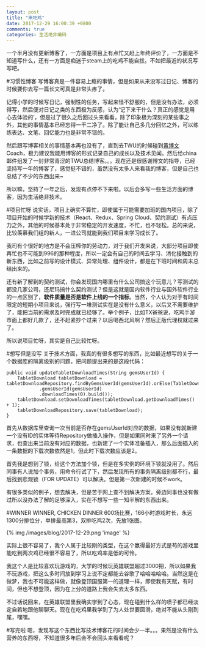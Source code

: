 ```yaml
---
layout: post
title: "来吃鸡"
date: 2017-12-29 16:00:39 +0800
comments: true
categories: 生活绝非编码
---
```

一个半月没有更新博客了，一方面是项目上有点忙又赶上年终评价了，一方面是不知道写什么，还有一方面是痴迷于steam上的吃鸡不能自拔。不如把最近的状况写写吧。

<!-- more -->

#习惯性博客
写博客真是一件容易上瘾的事情，但是如果从来没写过日记、博客的时候要你去写一篇长文可真是非常头疼了。

记得小学的时候写日记，强制性的任务，写起来怪不舒服的，但是没有办法，必须得写，然后便对日记之类的东西极为反感，认为‘记下来干什么？真正的感觉是用心去体验的’，但是过了很久之后回过头来看看，除了印象极为深刻的某些事之外，其他的事情基本已经忘得一干二净了。除了能让自己多几分回忆之外，可以练练表达、文笔、回忆能力也是非常不错的。

然后跟写博客相关的事情基本再也没有了，直到去TWU的时候碰到[黄博文](http://www.huangbowen.net/)Coach，极力建议我能用博客的形式记录自己的成长以及技术见闻。然后给china邮件组发了一封非常青涩的TWU总结博客。。。现在还是很感谢博文的指导，已经坚持写一年的博客了，感觉挺不错的，虽然没有太多人来看我的博客，但是自己也总结了不少的东西出来~

所以嘛，坚持了一年之后，发现有点停不下来啦。以后会多写一些生活方面的博客，因为生活绝非技术。

#项目忙呀
说实话，项目上确实不算忙，即使属于可能需要加班的国内项目，除了项目开始的时候学新的技术（React、Redux、Spring Cloud、契约测试）有点压力之外，其他的时候基本处于非常稳定的开发速度，不忙，也不轻松。总的来说，比较羡慕我们组的新人，一进公司就能到我们项目来学习成长了。

我司有个很好的地方是不会压榨你的劳动力，对于我们开发来说，大部分项目即使再忙也不可能到996的那种程度，所以一定会有自己的时间去学习、消化接触到的新东西，比如之前写的设计模式、异常处理、组件设计，都是在下班时间和周末总结出来的。

还有新了解到的契约测试，你会发现国内哪里有什么公司搞这个玩意儿？写测试的都没几家公司，还尼玛搞什么契约测试？但是这就是国内软件行业与国外软件行业的一点区别了，**软件质量是否是软件上线的一个指标**。当然，个人认为对于有时间限定的短期小项目来说，强行写一堆测试实在是没有什么意义，以后又不需要维护了，能把当前的需求及时完成就已经够了。举个例子，比如TX爸爸说，吃鸡手游市面上都好几款了，还不赶紧抄个过来？以后喝西北风啊？然后正版代理权就过来了。

所以说项目忙呀，其实是自己比较忙呀。

#想写但是没写
关于技术方面，我真的有很多想写的东西，比如最近想写的关于一个数据库的隔离级别的问题，把问题提出来的是这段代码：

```
public void updateTabletDownloadTimes(String gemsUserId) {
    TabletDownload tabletDownload = tabletDownloadRepository.findByGemsUserId(gemsUserId).orElse(TabletDownload.builder()
            .gemsUserId(gemsUserId)
            .downloadTimes(0).build());
    tabletDownload.setDownloadTimes(tabletDownload.getDownloadTimes() + 1);
    tabletDownloadRepository.save(tabletDownload);
}
```

首先从数据库里查询一次当前是否存在gemsUserId对应的数据，如果没有就新建一个没有ID的实体等待Repository做插入操作，但是如果同时来了另外一个请求，也查出来当前没有对应的数据，也新建了一个实体准备插入，那么后面插入的一条数据的下载次数依然是1，但此时下载次数应该是2。

首先我是想到了锁，给这个方法加个锁，但是在多实例的环境下锁就没用了。然后同事有人说加个事务，用命令行试了下，然后发现所有的事务隔离级别都不行，最后找到悲观锁（FOR UPDATE）可以解决。但是第一次新建的时候不work。

有很多类似的例子，想去解决，但是苦于网上查不到解决方案，旁边同事也没有做过所以没办法了解的足够深入，实在不想写一些一知半解的东西出来。

#WINNER WINNER, CHICKEN DINNER
600场比赛，166小时游戏时长，永远1300分排位分，单排最高第3，双排吃鸡2次，先放1张图。

{% img /images/blog/2017-12-29.png 'image' %}

实际上很不容易了，我个人属于比较刚的类型，在这个赢得最好方式是苟的游戏里能吃到两次鸡已经很不容易了，所以吃鸡率是低的可怜。

我这个人是比较喜欢玩游戏的，大学的时候玩英雄联盟超过3000把，所以如果我不玩游戏，把这么多时间放到学习上说不定都能去谷歌了哈哈哈哈哈。当然这是在做梦，我也不可能这样做，就像登顶国服第一的道理一样，即使我有天赋，有时间，但也不想登顶，因为在上分的道路上我会失去太多东西。

不过话说回来，在英雄联盟里我确实学到了心态，现在碰到什么样的喷子都已经淡定自若地跟他聊聊天。现在在吃鸡里我学到了为人处世要圆滑，绝对不能从头刚到尾，嘿嘿。

#写完啦
嗯，发现写这个东西比写技术博客花的时间会少一半。。。果然是没有什么营养的东西呀，不知道很多年后会不会回头来看看呢？